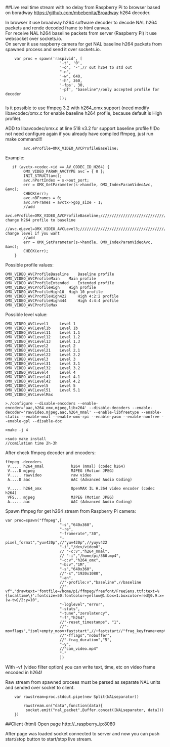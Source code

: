 ##Live real time stream with no delay from Raspberry Pi to browser 
based on boradway https://github.com/mbebenita/Broadway  h264 decoder.

In browser it use broadway h264 software decoder to decode NAL h264 packets and rende decoded frame to html canvas.  
For receive NAL h264 baseline packets from server (Raspberry Pi) it use websocket over sockets.io.  
On server it use raspberry camera for get NAL baseline h264 packets from spawned process and send it over sockets.io.  

```
    var proc = spawn('raspivid', [
    					'-t', '0',
    					'-o', '-',// out h264 to std out
    					"-n",
    					'-w', 640,
    					'-h', 360,
    					'-fps', 30,
    					'-pf', "baseline"//only accepted profile for decoder
    					]);
```
 Is it possible to use ffmpeg 3.2 with h264_omx support (need modify libavcodec/omx.c for enable baseline h264 profile, because default is High profile).  

ADD to libavcodec/omx.c at line 518 v3.2 for support baseline profile
!!!Do not need configure again if you already have compiled  ffmpeg, just run make command!!!
```
        avc.eProfile=OMX_VIDEO_AVCProfileBaseline;
```
Example:
```
   if (avctx->codec->id == AV_CODEC_ID_H264) {
        OMX_VIDEO_PARAM_AVCTYPE avc = { 0 };
        INIT_STRUCT(avc);
        avc.nPortIndex = s->out_port;
        err = OMX_GetParameter(s->handle, OMX_IndexParamVideoAvc, &avc);
        CHECK(err);
        avc.nBFrames = 0;
        avc.nPFrames = avctx->gop_size - 1;
        //add
        avc.eProfile=OMX_VIDEO_AVCProfileBaseline;/////////////////////////////// change h264 profile to baseline
        //avc.eLevel=OMX_VIDEO_AVCLevel3;//////////////////////////////////////// change level if you want
        //add
        err = OMX_SetParameter(s->handle, OMX_IndexParamVideoAvc, &avc);
        CHECK(err);
    }
 ```   
 Possible profile values:
 ```
OMX_VIDEO_AVCProfileBaseline 	Baseline profile
OMX_VIDEO_AVCProfileMain 	Main profile
OMX_VIDEO_AVCProfileExtended 	Extended profile
OMX_VIDEO_AVCProfileHigh 	High profile
OMX_VIDEO_AVCProfileHigh10 	High 10 profile
OMX_VIDEO_AVCProfileHigh422 	High 4:2:2 profile
OMX_VIDEO_AVCProfileHigh444 	High 4:4:4 profile
OMX_VIDEO_AVCProfileMax 
 ```
 Possible level value:
 ```
OMX_VIDEO_AVCLevel1 	Level 1
OMX_VIDEO_AVCLevel1b 	Level 1b
OMX_VIDEO_AVCLevel11 	Level 1.1
OMX_VIDEO_AVCLevel12 	Level 1.2
OMX_VIDEO_AVCLevel13 	Level 1.3
OMX_VIDEO_AVCLevel2 	Level 2
OMX_VIDEO_AVCLevel21 	Level 2.1
OMX_VIDEO_AVCLevel22 	Level 2.2
OMX_VIDEO_AVCLevel3 	Level 3
OMX_VIDEO_AVCLevel31 	Level 3.1
OMX_VIDEO_AVCLevel32 	Level 3.2
OMX_VIDEO_AVCLevel4 	Level 4
OMX_VIDEO_AVCLevel41 	Level 4.1
OMX_VIDEO_AVCLevel42 	Level 4.2
OMX_VIDEO_AVCLevel5 	Level 5
OMX_VIDEO_AVCLevel51 	Level 5.1
OMX_VIDEO_AVCLevelMax
 ```

```
>./configure --disable-encoders --enable-encoder='aac,h264_omx,mjpeg,libx264' --disable-decoders --enable-decoder='rawvideo,mjpeg,aac,h264_mmal' --enable-libfreetype --enable-static --enable-mmal --enable-omx-rpi --enable-yasm --enable-nonfree --enable-gpl --disable-doc

>make -j 4

>sudo make install
//comilation time 2h-3h
```
After check ffmpeg decoder and encoders:
```
ffmpeg -decoders
 V..... h264_mmal            h264 (mmal) (codec h264)
 V....D mjpeg                MJPEG (Motion JPEG)
 V..... rawvideo             raw video
 A....D aac                  AAC (Advanced Audio Coding)
```
```
 V..... h264_omx             OpenMAX IL H.264 video encoder (codec h264)
 VFS... mjpeg                MJPEG (Motion JPEG)
 A..... aac                  AAC (Advanced Audio Coding)
```

Spawn ffmpeg for get h264 stream from Raspberry Pi camera:
```
var proc=spawn("ffmpeg",[
						"-s","640x360",
						"-re",
						"-framerate","30",
						"-pixel_format","yuv420p",//"yuv420p",//yuyv422 
						"-i","/dev/video0",
						// "-c:v","h264_mmal",
						// "-i","/home/pi/360.mp4",
						"-c:v","h264_omx",
						"-b:v","1M",
						"-s","640x360",
						//"-s","1920x1080",
						"-an",
						//"-profile:v","baseline",//baseline
						//"-vf","drawtext='fontfile=/home/pi/ffmpeg/freefont/FreeSans.ttf:text=%{localtime\}':fontsize=50:fontcolor=yellow@1:box=1:boxcolor=red@0.9:x=(w-tw)/2:y=10",
						"-loglevel","error",
						"-stats",
						"-tune","zerolatency",
						"-f","h264",
						//"-reset_timestamps", "1",
						//"-movflags","isml+empty_moov+faststart",//+faststart//"frag_keyframe+empty_moov",
						//"-fflags","nobuffer",
						//"-frag_duration","5",
						"-y",
						//"cam_video.mp4"
						"-"
						])
```
With -vf (video filter option) you can write text, time, etc on video frame encoded in h264!

Raw stream from spawned procees must be parsed as separate NAL units and sended over socket to client.
```
	var rawstream=proc.stdout.pipe(new Split(NALseparator))

		rawstream.on("data",function(data){
		 socket.emit("nal_packet",Buffer.concat([NALseparator, data]))
	})

``` 

##Client (html)
Open page http://_raspberry_ip:8080 

After page was loaded socket connected to server and now you can push start/stop button to start/stop live stream.
